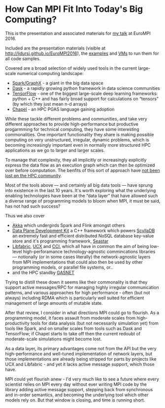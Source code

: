 # How Can MPI Fit Into Today's Big Computing?

This is the presentation and associated materials for [my talk](http://www.eurompi2016.ed.ac.uk/keynotes#dursi)
at EuroMPI 2016.

Included are the presentation materials (visible at http://ljdursi.github.io/EuroMPI2016), the [examples](./examples)
and [VMs](./vms) to run them for all code samples.

Covered are a broad selection of widely used tools in the current large-scale numerical computing landscape:
* [Spark/GraphX](http://spark.apache.org) - a giant in the big data space
* [Dask](http://dask.pydata.org) - a rapidly growing python framework in data science communities
* [TensorFlow](http://tensorflow.org) - one of the biggest large-scale deep learning frameworks: python + C++ and has fairly broad support for calculations on &ldquo;tensors&rdquo; (by which they just mean n-d arrays)
* [Chapel](http://chapel.cray.com) - an HPC PGAS language gaining adoption

While these tackle different problems and communities, and take
very different approaches to provide high-performance but productive
progarmming for technical computing, they have some interesting
commonalities.  One important functionality they share is making
possible computing on very unstructured, irregular, dynamic problems,
which is becoming increasingly important even in normally more
structured HPC applications as we go to larger and larger scales.

To manage that complexity, they all implicitly or increasingly
explicitly express the data flow as an execution graph which can
then be optimized over before computation.  The benfits of this
sort of approach have [not been lost on the HPC
community](http://icl.cs.utk.edu/parsec/).

Most of the tools above &mdash; and certainly all big data tools
&mdash; have sprung into existence in the last 10 years.  It's
worth exploring what the underlying enabling technologies have
been at the &ldquo;data layer&rdquo; that have allowed such a diverse
range of programming models to bloom when MPI, it must be said, 
has not had such success?

Thus we also cover
* [Akka](http://akka.io) which undergirds Spark and Flink amongst others
* [Data Plane Development Kit](http://dpdk.org) a C++ framework which powers [ScyllaDB](http://www.scylladb.com) an extremely fast and efficient distributed NoSQL database key-value store and it's programming framework, [Seastar](http://www.seastar-project.org)
* [Libfabric](https://ofiwg.github.io/libfabric/), [UCX](http://www.openucx.org) and [CCI](https://github.com/CCI/cci), which all have in common the aim of being low-level high-perforamance technology-agnostic commincations libraries &mdash; notionally (or in some cases literally) the network-agnostic layers from MPI implementations that could also then be used by other programming models, or parallel file systems, or..
* and the HPC standby [GASNET](https://gasnet.lbl.gov) 

Trying to distill these down it seems like their commonality is
that they support active messages/RPC for managing highly irregular
communication patterns, and various approaches for high performance -
often (but not always) including RDMA which is particularly well suited for
efficient management of large amounts of mutable state.

After that review, I consider in what directions MPI could go to
flourish. As a programming model, it faces assault from moderate
scales from high-productivity tools for data analysis (but not
necessarily simulation yet) from tools like Spark, and on smaller
scales from tools such as Dask and TensorFlow; if Chapel starts to
take off then the current redoubt of moderate-scale simulations
might become lost.

As a data layer, its primary advantages come not from the API but
the very high-performance and well-tuned implementation of network
layers, but those implementations are already being stripped for
parts by projects like UCX and Libfabric - and yet it lacks
active message support, which those have.

MPI could yet flourish anew - I'd very much like to see a future
where every scientist relies on MPI every day without ever writing
MPI code by the library adding active message support, stepping
back from synchronous and in-order semantics, and becoming the
underlying tool which other models rely on.  But that window is
closing, and time is running short.
